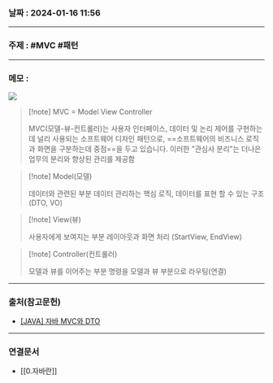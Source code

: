 ### 날짜 : 2024-01-16 11:56

___

### 주제 : #MVC #패턴

___

### 메모 : 

![](https://velog.velcdn.com/images%2Fgeesuee%2Fpost%2Ff351d838-eac1-4505-8570-3a7cacae7ed2%2FMVC.png)

>[!note] MVC = Model View Controller
> 
> MVC(모델-뷰-컨트롤러)는 사용자 인터페이스, 데이터 및 논리 제어를 구현하는데 널리 사용되는 소프트웨어 디자인 패턴으로, ==소프트웨어의 비즈니스 로직과 화면을 구분하는데 중점==을 두고 있습니다. 
> 이러한 "관심사 분리"는 더나은 업무의 분리와 향상된 관리를 제공함

>[!note] Model(모델)
> 
> 데이터와 관련된 부분 데이터 관리하는 핵심 로직, 데이터를 표현 할 수 있는 구조 (DTO, VO)

>[!note] View(뷰)  
> 
> 사용자에게 보여지는 부분 레이아웃과 화면 처리 (StartView, EndView)

>[!note] Controller(컨트롤러)
>
> 모델과 뷰를 이어주는 부분 명령을 모델과 뷰 부분으로 라우팅(연결)

___

### 출처(참고문헌)

- [[JAVA] 자바 MVC와 DTO](https://velog.io/@geesuee/JAVA-%EC%9E%90%EB%B0%94-MVC%EC%99%80-DTO)

___

### 연결문서

- [[0.자바란]]

